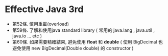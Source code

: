 # Effective Java 3rd

- 第52條. 慎用重載(overload)
- 第59條. 了解和使用java standard library ( 常用的 java.lang , java.util , java.io ... etc )
- 第60條. 如果需要精確結果, 避免使用 **float** 和 **double** ( 使用 BigDecimal 也避免使用 new BigDecimal(Double double) 的 constructor )
